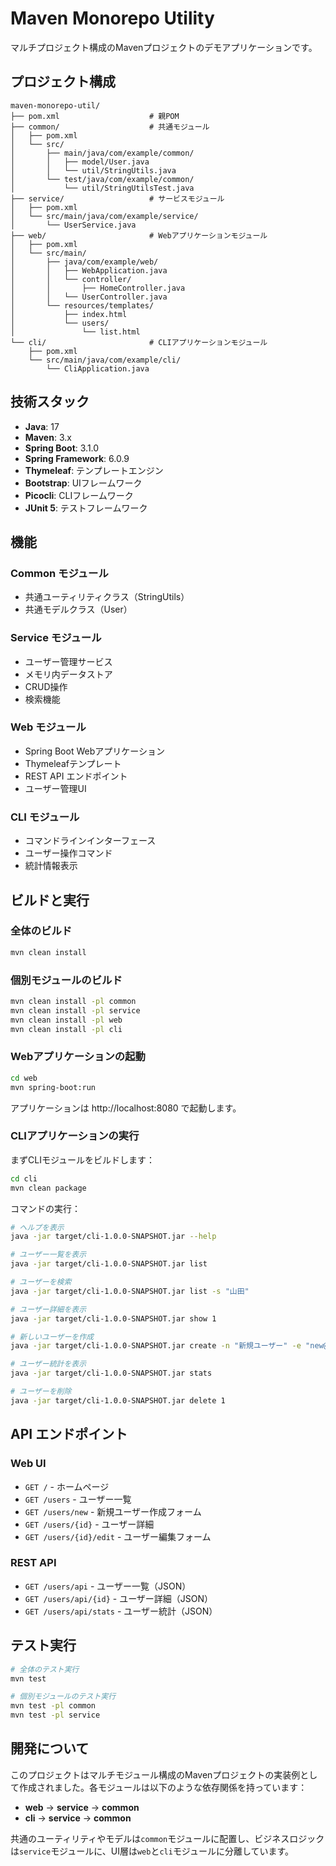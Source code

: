 # Maven Monorepo Utility

マルチプロジェクト構成のMavenプロジェクトのデモアプリケーションです。

## プロジェクト構成

```
maven-monorepo-util/
├── pom.xml                    # 親POM
├── common/                    # 共通モジュール
│   ├── pom.xml
│   └── src/
│       ├── main/java/com/example/common/
│       │   ├── model/User.java
│       │   └── util/StringUtils.java
│       └── test/java/com/example/common/
│           └── util/StringUtilsTest.java
├── service/                   # サービスモジュール
│   ├── pom.xml
│   └── src/main/java/com/example/service/
│       └── UserService.java
├── web/                       # Webアプリケーションモジュール
│   ├── pom.xml
│   └── src/main/
│       ├── java/com/example/web/
│       │   ├── WebApplication.java
│       │   └── controller/
│       │       ├── HomeController.java
│       │   └── UserController.java
│       └── resources/templates/
│           ├── index.html
│           └── users/
│               └── list.html
└── cli/                       # CLIアプリケーションモジュール
    ├── pom.xml
    └── src/main/java/com/example/cli/
        └── CliApplication.java
```

## 技術スタック

- **Java**: 17
- **Maven**: 3.x
- **Spring Boot**: 3.1.0
- **Spring Framework**: 6.0.9
- **Thymeleaf**: テンプレートエンジン
- **Bootstrap**: UIフレームワーク
- **Picocli**: CLIフレームワーク
- **JUnit 5**: テストフレームワーク

## 機能

### Common モジュール
- 共通ユーティリティクラス（StringUtils）
- 共通モデルクラス（User）

### Service モジュール
- ユーザー管理サービス
- メモリ内データストア
- CRUD操作
- 検索機能

### Web モジュール
- Spring Boot Webアプリケーション
- Thymeleafテンプレート
- REST API エンドポイント
- ユーザー管理UI

### CLI モジュール
- コマンドラインインターフェース
- ユーザー操作コマンド
- 統計情報表示

## ビルドと実行

### 全体のビルド
```bash
mvn clean install
```

### 個別モジュールのビルド
```bash
mvn clean install -pl common
mvn clean install -pl service
mvn clean install -pl web
mvn clean install -pl cli
```

### Webアプリケーションの起動
```bash
cd web
mvn spring-boot:run
```

アプリケーションは http://localhost:8080 で起動します。

### CLIアプリケーションの実行

まずCLIモジュールをビルドします：
```bash
cd cli
mvn clean package
```

コマンドの実行：
```bash
# ヘルプを表示
java -jar target/cli-1.0.0-SNAPSHOT.jar --help

# ユーザー一覧を表示
java -jar target/cli-1.0.0-SNAPSHOT.jar list

# ユーザーを検索
java -jar target/cli-1.0.0-SNAPSHOT.jar list -s "山田"

# ユーザー詳細を表示
java -jar target/cli-1.0.0-SNAPSHOT.jar show 1

# 新しいユーザーを作成
java -jar target/cli-1.0.0-SNAPSHOT.jar create -n "新規ユーザー" -e "new@example.com"

# ユーザー統計を表示
java -jar target/cli-1.0.0-SNAPSHOT.jar stats

# ユーザーを削除
java -jar target/cli-1.0.0-SNAPSHOT.jar delete 1
```

## API エンドポイント

### Web UI
- `GET /` - ホームページ
- `GET /users` - ユーザー一覧
- `GET /users/new` - 新規ユーザー作成フォーム
- `GET /users/{id}` - ユーザー詳細
- `GET /users/{id}/edit` - ユーザー編集フォーム

### REST API
- `GET /users/api` - ユーザー一覧（JSON）
- `GET /users/api/{id}` - ユーザー詳細（JSON）
- `GET /users/api/stats` - ユーザー統計（JSON）

## テスト実行

```bash
# 全体のテスト実行
mvn test

# 個別モジュールのテスト実行
mvn test -pl common
mvn test -pl service
```

## 開発について

このプロジェクトはマルチモジュール構成のMavenプロジェクトの実装例として作成されました。各モジュールは以下のような依存関係を持っています：

- **web** → **service** → **common**
- **cli** → **service** → **common**

共通のユーティリティやモデルは`common`モジュールに配置し、ビジネスロジックは`service`モジュールに、UI層は`web`と`cli`モジュールに分離しています。